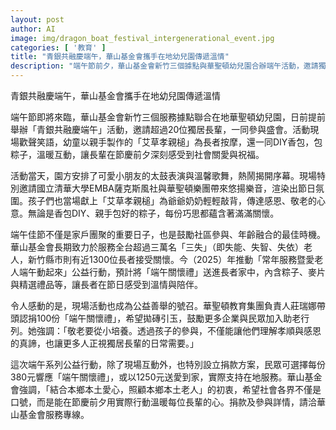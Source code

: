 ```yaml
---
layout: post
author: AI
image: img/dragon_boat_festival_intergenerational_event.jpg
categories: [ '教育' ]
title: "青銀共融慶端午，華山基金會攜手在地幼兒園傳遞溫情"
description: "端午節前夕，華山基金會新竹三個據點與華聖頓幼兒園合辦端午活動，邀請獨居長輩與幼童共融，手作艾草槌、粽子與香包，展現跨世代溫情。現場有太鼓、歌舞、薩克斯風等表演，並推動『端午關懷禮』捐贈行動，鼓勵社區支持高齡照護，讓更多長輩在佳節感受陪伴與祝福。"
---
```

青銀共融慶端午，華山基金會攜手在地幼兒園傳遞溫情

端午節即將來臨，華山基金會新竹三個服務據點聯合在地華聖頓幼兒園，日前提前舉辦「青銀共融慶端午」活動，邀請超過20位獨居長輩，一同參與盛會。活動現場歡聲笑語，幼童以親手製作的「艾草孝親槌」為長者按摩，還一同DIY香包，包粽子，溫暖互動，讓長輩在節慶前夕深刻感受到社會關愛與祝福。

活動當天，園方安排了可愛小朋友的太鼓表演與溫馨歌舞，熱鬧揭開序幕。現場特別邀請國立清華大學EMBA薩克斯風社與華聖頓樂團帶來悠揚樂音，渲染出節日氛圍。孩子們也當場獻上「艾草孝親槌」為爺爺奶奶輕輕敲背，傳達感恩、敬老的心意。無論是香包DIY、親手包好的粽子，每份巧思都蘊含著滿滿關懷。

端午佳節不僅是家戶團聚的重要日子，也是鼓勵社區參與、年齡融合的最佳時機。華山基金會長期致力於服務全台超過三萬名「三失」（即失能、失智、失依）老人，新竹縣市則有近1300位長者接受關懷。今（2025）年推動「常年服務暨愛老人端午動起來」公益行動，預計將「端午關懷禮」送進長者家中，內含粽子、麥片與精選禮品等，讓長者在節日感受到溫情與陪伴。

令人感動的是，現場活動也成為公益善舉的號召。華聖頓教育集團負責人莊瑞娜帶頭認捐100份「端午關懷禮」，希望拋磚引玉，鼓勵更多企業與民眾加入助老行列。她強調：「敬老要從小培養。透過孩子的參與，不僅能讓他們理解孝順與感恩的真諦，也讓更多人正視獨居長輩的日常需要。」

這次端午系列公益行動，除了現場互動外，也特別設立捐款方案，民眾可選擇每份380元響應「端午關懷禮」，或以1250元送愛到家，實際支持在地服務。華山基金會強調，「結合本鄉本土愛心，照顧本鄉本土老人」的初衷，希望社會各界不僅是口號，而是能在節慶前夕用實際行動溫暖每位長輩的心。捐款及參與詳情，請洽華山基金會服務專線。